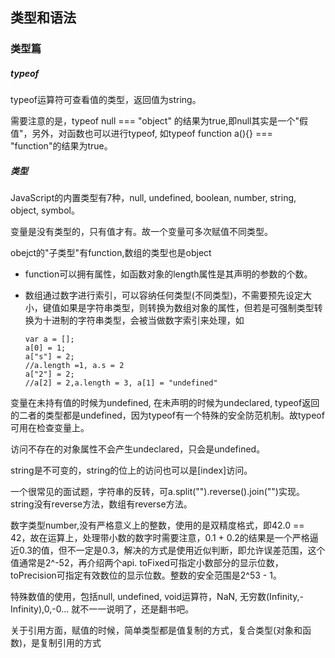 ## 类型和语法

### 类型篇

#####  typeof

typeof运算符可查看值的类型，返回值为string。

需要注意的是，typeof null === "object" 的结果为true,即null其实是一个"假值"，另外，对函数也可以进行typeof, 如typeof function a(){} === "function"的结果为true。

##### 类型

JavaScript的内置类型有7种，null, undefined, boolean, number, string, object, symbol。

变量是没有类型的，只有值才有。故一个变量可多次赋值不同类型。

obejct的"子类型"有function,数组的类型也是object  

+ function可以拥有属性，如函数对象的length属性是其声明的参数的个数。
+ 数组通过数字进行索引，可以容纳任何类型(不同类型)，不需要预先设定大小，键值如果是字符串类型，则转换为数组对象的属性，但若是可强制类型转换为十进制的字符串类型，会被当做数字索引来处理，如

	```
	var a = [];
	a[0] = 1;
	a["s"] = 2;
	//a.length =1, a.s = 2
	a["2"] = 2;
	//a[2] = 2,a.length = 3, a[1] = "undefined"
	```

变量在未持有值的时候为undefined, 在未声明的时候为undeclared, typeof返回的二者的类型都是undefined，因为typeof有一个特殊的安全防范机制。故typeof可用在检查变量上。

访问不存在的对象属性不会产生undeclared，只会是undefined。

string是不可变的，string的位上的访问也可以是[index]访问。

一个很常见的面试题，字符串的反转，可a.split("").reverse().join("")实现。string没有reverse方法，数组有reverse方法。

数字类型number,没有严格意义上的整数，使用的是双精度格式，即42.0 == 42，故在运算上，处理带小数的数字时需要注意，0.1 + 0.2的结果是一个严格逼近0.3的值，但不一定是0.3，解决的方式是使用近似判断，即允许误差范围，这个值通常是2^-52，再介绍两个api. toFixed可指定小数部分的显示位数，toPrecision可指定有效数位的显示位数。整数的安全范围是2^53 - 1。


特殊数值的使用，包括null, undefined, void运算符，NaN, 无穷数(Infinity,-Infinity),0,-0... 就不一一说明了，还是翻书吧。

关于引用方面，赋值的时候，简单类型都是值复制的方式，复合类型(对象和函数)，是复制引用的方式